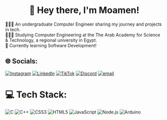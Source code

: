 <h1 align="center">👋 Hey there, I'm Moamen!</h1>

👩🏻‍💻 An undergraduate Computer Engineer sharing my journey and projects in tech.<br>
👩🏻‍🎓 Studying Computer Engineering at the The Arab Academy for Science & Technology, a regional university in Egypt.<br>
💭 Currently learning Software Development!

## 🌐 Socials:
[![Instagram](https://img.shields.io/badge/Instagram-%23E4405F.svg?logo=Instagram&logoColor=white)](https://instagram.com/moameneslamm) [![LinkedIn](https://img.shields.io/badge/LinkedIn-%230077B5.svg?logo=linkedin&logoColor=white)](https://linkedin.com/in/meslam) [![TikTok](https://img.shields.io/badge/TikTok-%23000000.svg?logo=TikTok&logoColor=white)](https://tiktok.com/@moameneslamm) [![Discord](https://img.shields.io/badge/Discord-%237289DA.svg?logo=discord&logoColor=white)](https://discord.com/users/moameneslamm) [![email](https://img.shields.io/badge/Email-D14836?logo=gmail&logoColor=white)](https://mail.google.com/mail/?view=cm&fs=1&to=moemeneslamsalah@gmail.com) 


# 💻 Tech Stack:
![C](https://img.shields.io/badge/c-%2300599C.svg?style=for-the-badge&logo=c&logoColor=white) ![C++](https://img.shields.io/badge/c++-%2300599C.svg?style=for-the-badge&logo=c%2B%2B&logoColor=white) ![CSS3](https://img.shields.io/badge/css3-%231572B6.svg?style=for-the-badge&logo=css3&logoColor=white) ![HTML5](https://img.shields.io/badge/html5-%23E34F26.svg?style=for-the-badge&logo=html5&logoColor=white) ![JavaScript](https://img.shields.io/badge/javascript-%23323330.svg?style=for-the-badge&logo=javascript&logoColor=%23F7DF1E) ![Node.js](https://img.shields.io/badge/Node.js-43853D?style=for-the-badge&logo=node.js&logoColor=white) ![Arduino](https://img.shields.io/badge/Arduino-00979D?style=for-the-badge&logo=arduino&logoColor=white)
